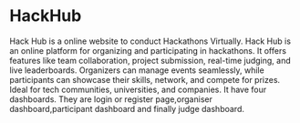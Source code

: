 # HackHub
Hack Hub is a online website to conduct Hackathons Virtually.
Hack Hub is an online platform for organizing and participating in hackathons. It offers features like team collaboration, project submission, real-time judging, and live leaderboards. Organizers can manage events seamlessly, while participants can showcase their skills, network, and compete for prizes. Ideal for tech communities, universities, and companies.
It have four dashboards. They are login or register page,organiser dashboard,participant dashboard and finally judge dashboard.
